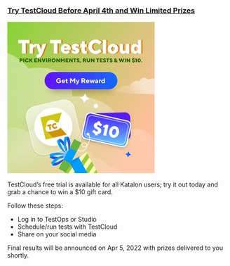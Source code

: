 ### [Try TestCloud Before April 4th and Win Limited Prizes](https://katalon.com/resources-center/blog/run-tests-win-prizes?utm_source=katalon&utm_medium=in-app-studio&utm_campaign=tc-trial-gamification)

   <img src="https://github.com/katalon-studio/docs-images/raw/master/katalon-studio/docs/MKT/In_app.png">
  
TestCloud’s free trial is available for all Katalon users; try it out today and grab a chance to win a $10 gift card. 

Follow these steps:
* Log in to TestOps or Studio
* Schedule/run tests with TestCloud
* Share on your social media

Final results will be announced on Apr 5, 2022 with prizes delivered to you shortly. 
